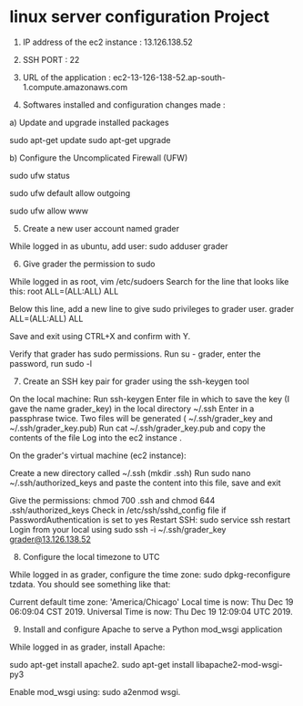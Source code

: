 # linux server configuration Project

1) IP address of the ec2 instance : 13.126.138.52

2) SSH PORT : 22

3) URL of the application : ec2-13-126-138-52.ap-south-1.compute.amazonaws.com

4) Softwares installed and configuration changes made :

a) Update and upgrade installed packages

sudo apt-get update
sudo apt-get upgrade

b) Configure the Uncomplicated Firewall (UFW)

sudo ufw status  

sudo ufw default allow outgoing

sudo ufw allow www 

5) Create a new user account named grader

While logged in as ubuntu, add user: sudo adduser grader

6) Give grader the permission to sudo

While logged in as root, vim /etc/sudoers 
Search for the line that looks like this:
root    ALL=(ALL:ALL) ALL

Below this line, add a new line to give sudo privileges to grader user.
grader  ALL=(ALL:ALL) ALL

Save and exit using CTRL+X and confirm with Y.

Verify that grader has sudo permissions. Run su - grader, enter the password, run sudo -l



7) Create an SSH key pair for grader using the ssh-keygen tool

 On the local machine:
        Run ssh-keygen
        Enter file in which to save the key (I gave the name grader_key) in the local directory ~/.ssh
        Enter in a passphrase twice. Two files will be generated ( ~/.ssh/grader_key and ~/.ssh/grader_key.pub)
        Run cat ~/.ssh/grader_key.pub and copy the contents of the file
        Log into the ec2 instance .

On the grader's virtual machine (ec2 instance):

 Create a new directory called ~/.ssh (mkdir .ssh)
 Run sudo nano ~/.ssh/authorized_keys and paste the content into this file, save and exit
 
Give the permissions: 
chmod 700 .ssh 
and 
chmod 644 .ssh/authorized_keys
Check in /etc/ssh/sshd_config file if PasswordAuthentication is set to yes
Restart SSH: sudo service ssh restart
Login from your local using sudo ssh -i ~/.ssh/grader_key  grader@13.126.138.52

8) Configure the local timezone to UTC

While logged in as grader, configure the time zone: sudo dpkg-reconfigure tzdata.
You should see something like that:

Current default time zone: 'America/Chicago'
Local time is now:      Thu Dec 19 06:09:04 CST 2019.
Universal Time is now:  Thu Dec 19 12:09:04 UTC 2019.

9) Install and configure Apache to serve a Python mod_wsgi application

While logged in as grader, install Apache: 

sudo apt-get install apache2.
sudo apt-get install libapache2-mod-wsgi-py3

Enable mod_wsgi using: sudo a2enmod wsgi.








